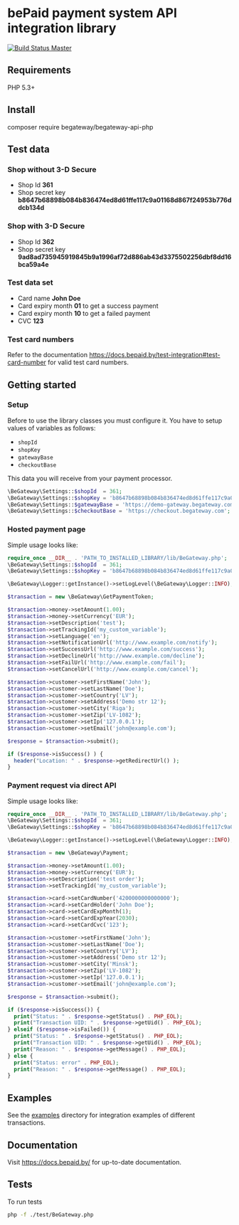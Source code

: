 # bePaid payment system API integration library

[![Build Status Master](https://travis-ci.org/begateway/begateway-api-php.svg?branch=master)](https://travis-ci.org/begateway/begateway-api-php)

## Requirements

PHP 5.3+

## Install

composer require begateway/begateway-api-php

## Test data


### Shop without 3-D Secure

  * Shop Id __361__
  * Shop secret key __b8647b68898b084b836474ed8d61ffe117c9a01168d867f24953b776ddcb134d__

### Shop with 3-D Secure

  * Shop Id __362__
  * Shop secret key __9ad8ad735945919845b9a1996af72d886ab43d3375502256dbf8dd16bca59a4e__

### Test data set

  * Card name __John Doe__
  * Card expiry month __01__ to get a success payment
  * Card expiry month __10__ to get a failed payment
  * CVC __123__

### Test card numbers

Refer to the documentation https://docs.bepaid.by/test-integration#test-card-number for valid test card numbers.

## Getting started

### Setup

Before to use the library classes you must configure it.
You have to setup values of variables as follows:

  * `shopId`
  * `shopKey`
  * `gatewayBase`
  * `checkoutBase`

This data you will receive from your payment processor.

```php
\BeGateway\Settings::$shopId  = 361;
\BeGateway\Settings::$shopKey = 'b8647b68898b084b836474ed8d61ffe117c9a01168d867f24953b776ddcb134d';
\BeGateway\Settings::$gatewayBase = 'https://demo-gateway.begateway.com';
\BeGateway\Settings::$checkoutBase = 'https://checkout.begateway.com';
```

### Hosted payment page

Simple usage looks like:

```php
require_once __DIR__ . 'PATH_TO_INSTALLED_LIBRARY/lib/BeGateway.php';
\BeGateway\Settings::$shopId  = 361;
\BeGateway\Settings::$shopKey = 'b8647b68898b084b836474ed8d61ffe117c9a01168d867f24953b776ddcb134d';

\BeGateway\Logger::getInstance()->setLogLevel(\BeGateway\Logger::INFO);

$transaction = new \BeGateway\GetPaymentToken;

$transaction->money->setAmount(1.00);
$transaction->money->setCurrency('EUR');
$transaction->setDescription('test');
$transaction->setTrackingId('my_custom_variable');
$transaction->setLanguage('en');
$transaction->setNotificationUrl('http://www.example.com/notify');
$transaction->setSuccessUrl('http://www.example.com/success');
$transaction->setDeclineUrl('http://www.example.com/decline');
$transaction->setFailUrl('http://www.example.com/fail');
$transaction->setCancelUrl('http://www.example.com/cancel');

$transaction->customer->setFirstName('John');
$transaction->customer->setLastName('Doe');
$transaction->customer->setCountry('LV');
$transaction->customer->setAddress('Demo str 12');
$transaction->customer->setCity('Riga');
$transaction->customer->setZip('LV-1082');
$transaction->customer->setIp('127.0.0.1');
$transaction->customer->setEmail('john@example.com');

$response = $transaction->submit();

if ($response->isSuccess() ) {
  header("Location: " . $response->getRedirectUrl() );
}
```

### Payment request via direct API

Simple usage looks like:

```php
require_once __DIR__ . 'PATH_TO_INSTALLED_LIBRARY/lib/BeGateway.php';
\BeGateway\Settings::$shopId  = 361;
\BeGateway\Settings::$shopKey = 'b8647b68898b084b836474ed8d61ffe117c9a01168d867f24953b776ddcb134d';

\BeGateway\Logger::getInstance()->setLogLevel(\BeGateway\Logger::INFO);

$transaction = new \BeGateway\Payment;

$transaction->money->setAmount(1.00);
$transaction->money->setCurrency('EUR');
$transaction->setDescription('test order');
$transaction->setTrackingId('my_custom_variable');

$transaction->card->setCardNumber('4200000000000000');
$transaction->card->setCardHolder('John Doe');
$transaction->card->setCardExpMonth(1);
$transaction->card->setCardExpYear(2030);
$transaction->card->setCardCvc('123');

$transaction->customer->setFirstName('John');
$transaction->customer->setLastName('Doe');
$transaction->customer->setCountry('LV');
$transaction->customer->setAddress('Demo str 12');
$transaction->customer->setCity('Minsk');
$transaction->customer->setZip('LV-1082');
$transaction->customer->setIp('127.0.0.1');
$transaction->customer->setEmail('john@example.com');

$response = $transaction->submit();

if ($response->isSuccess()) {
  print("Status: " . $response->getStatus() . PHP_EOL);
  print("Transaction UID: " . $response->getUid() . PHP_EOL);
} elseif ($response->isFailed()) {
  print("Status: " . $response->getStatus() . PHP_EOL);
  print("Transaction UID: " . $response->getUid() . PHP_EOL);
  print("Reason: " . $response->getMessage() . PHP_EOL);
} else {
  print("Status: error" . PHP_EOL);
  print("Reason: " . $response->getMessage() . PHP_EOL);
}
```

## Examples

See the [examples](examples) directory for integration examples of different
transactions.

## Documentation

Visit https://docs.bepaid.by/ for up-to-date documentation.

## Tests

To run tests

```bash
php -f ./test/BeGateway.php
```
